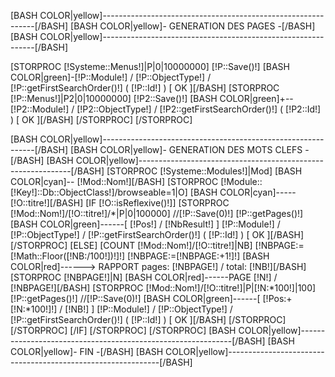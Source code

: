 [BASH COLOR|yellow]-------------------------------------------------------------[/BASH]
[BASH COLOR|yellow]-              GENERATION DES PAGES                         -[/BASH]
[BASH COLOR|yellow]-------------------------------------------------------------[/BASH]

[STORPROC [!Systeme::Menus!]|P|0|10000000]
    [!P::Save()!]
    [BASH COLOR|green]-[!P::Module!] / [!P::ObjectType!] / [!P::getFirstSearchOrder()!] ( [!P::Id!] )        [ OK ][/BASH]
    [STORPROC [!P::Menus!]|P2|0|10000000]
        [!P2::Save()!]
        [BASH COLOR|green]+--[!P2::Module!] / [!P2::ObjectType!] / [!P2::getFirstSearchOrder()!] ( [!P2::Id!] )        [ OK ][/BASH]
    [/STORPROC]
[/STORPROC]


[BASH COLOR|yellow]-------------------------------------------------------------[/BASH]
[BASH COLOR|yellow]-              GENERATION DES MOTS CLEFS                    -[/BASH]
[BASH COLOR|yellow]-------------------------------------------------------------[/BASH]
[STORPROC [!Systeme::Modules!]|Mod]
    [BASH COLOR|cyan]-- [!Mod::Nom!][/BASH]
    [STORPROC [!Module::[!Key!]::Db::ObjectClass!]/browseable=1|O]
        [BASH COLOR|cyan]----- [!O::titre!][/BASH]
        [IF [!O::isReflexive()!]]
            [STORPROC [!Mod::Nom!]/[!O::titre!]/*|P|0|100000]
                //[!P::Save(0)!]
                [!P::getPages()!]
                [BASH COLOR|green]------[ [!Pos!] / [!NbResult!] ] [!P::Module!] / [!P::ObjectType!] / [!P::getFirstSearchOrder()!] ( [!P::Id!] )        [ OK ][/BASH]
            [/STORPROC]
        [ELSE]
            [COUNT [!Mod::Nom!]/[!O::titre!]|NB]
            [!NBPAGE:=[!Math::Floor([!NB:/100!])!]!]
            [!NBPAGE:=[!NBPAGE:+1!]!]
            [BASH COLOR|red]------> RAPPORT pages:  [!NBPAGE!] / total: [!NB!][/BASH]
            [STORPROC [!NBPAGE!]|N]
                [BASH COLOR|red]------PAGE [!N!] / [!NBPAGE!][/BASH]
                [STORPROC [!Mod::Nom!]/[!O::titre!]|P|[!N:*100!]|100]
                    [!P::getPages()!]
                    //[!P::Save(0)!]
                    [BASH COLOR|green]------[ [!Pos:+[!N:*100!]!] / [!NB!] ] [!P::Module!] / [!P::ObjectType!] / [!P::getFirstSearchOrder()!] ( [!P::Id!] )        [ OK ][/BASH]
                [/STORPROC]
            [/STORPROC]
        [/IF]
    [/STORPROC]
[/STORPROC]
[BASH COLOR|yellow]-------------------------------------------------------------[/BASH]
[BASH COLOR|yellow]-                            FIN                            -[/BASH]
[BASH COLOR|yellow]-------------------------------------------------------------[/BASH]
